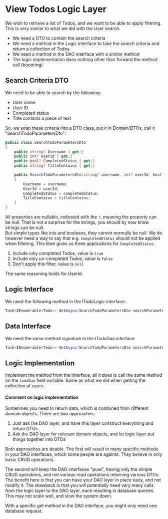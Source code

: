 # View Todos Logic Layer

We wish to retrieve a list of Todos, and we want to be able to apply filtering. This is very similar to what we did with the User search.
* We need a DTO to contain the search criteria
* We need a method in the Logic interface to take the search criteria and return a collection of Todos
* We need a method in the DAO interface with a similar method
* The logic implementation does nothing other than forward the method call (boooring)

## Search Criteria DTO
We need to be able to search by the following:
* User name
* User ID
* Completed status
* Title contains a piece of text

So, we wrap these criteria into a DTO class, put it in Domain/DTOs, call it "SearchTodoParametersDto":

```csharp
public class SearchTodoParametersDto
{
    public string? Username { get;}
    public int? UserId { get;}
    public bool? CompletedStatus { get;}
    public string? TitleContains { get;}

    public SearchTodoParametersDto(string? username, int? userId, bool? completedStatus, string? titleContains)
    {
        Username = username;
        UserId = userId;
        CompletedStatus = completedStatus;
        TitleContains = titleContains;
    }
}
```

All properties are nullable, indicated with the `?`, meaning the property can be null. That is not a surprise for the strings, you should by now know strings can be null.\
But simple types like ints and booleans, they cannot normally be null. We do however need a way to say that e.g. `CompletedStatus` should not be applied when filtering. This then gives us three applications for `CompletedStatus`:

1) Include only completed Todos, value is `true`
2) Include only un-completed Todos, value is `false`
3) Don't apply this filter, value is `null`

The same reasoning holds for UserId.

## Logic Interface
We need the following method in the ITodoLogic interface:

```csharp
Task<IEnumerable<Todo>> GetAsync(SearchTodoParametersDto searchParameters);
```

## Data Interface

We need the same method signature in the ITodoDao interface.

```csharp
Task<IEnumerable<Todo>> GetAsync(SearchTodoParametersDto searchParameters);
```

## Logic Implementation
Implement the method from the interface, all it does is call the same method on the `todoDao` field variable. Same as what we did when getting the collection of users.

#### Comment on logic implementation
Sometimes you need to return data, which is combined from different domain objects. There are two approaches:

1) Just ask the DAO layer, and have this layer construct everything and return DTOs
2) Ask the DAO layer for relevant domain objects, and let logic layer put things together into DTOs

Both approaches are doable. The first will result in many specific methods in your DAO interfaces, which some people are against. They believe in only basic CRUD operations.

The second will keep the DAO interfaces "pure", having only the simple CRUD operations, and not various read operations returning various DTOs. The benefit here is that you can have your DAO layer in place early, and not modify it. The drawback is that you will potentially need very many calls from the logic layer to the DAO layer, each resulting in database queries. This may not scale well, and slow the system down. 

With a specific get method in the DAO interface, you might only need one database request.
